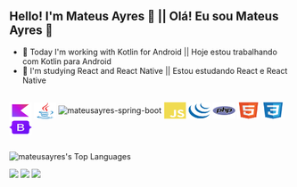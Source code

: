 ## Hello! I'm Mateus Ayres 👋 || Olá! Eu sou Mateus Ayres 👋

- 🔭 Today I'm working with Kotlin for Android || Hoje estou trabalhando com Kotlin para Android
- 🌱 I'm studying React and React Native || Estou estudando React e React Native
  
<div style="display: inline_block"><br>
  <img align="center" alt="mateusayres-Kotlin" height="30" width="40" src="https://raw.githubusercontent.com/devicons/devicon/master/icons/kotlin/kotlin-original.svg">
  <img align="center" alt="mateusayres-Java" height="30" width="40" src="https://raw.githubusercontent.com/devicons/devicon/master/icons/java/java-original.svg">
  <img align="center" alt="mateusayres-spring-boot" height="30" width="50" src="https://user-images.githubusercontent.com/33158051/103466606-760a4000-4d14-11eb-9941-2f3d00371471.png">
  <img align="center" alt="mateusayres-Js" height="30" width="40" src="https://raw.githubusercontent.com/devicons/devicon/master/icons/javascript/javascript-plain.svg">
  <img align="center" alt="mateusayres-JQuery" height="30" width="40" src="https://raw.githubusercontent.com/devicons/devicon/master/icons/jquery/jquery-original.svg">
  <img align="center" alt="mateusayres-Php" height="30" width="40" src="https://raw.githubusercontent.com/devicons/devicon/master/icons/php/php-original.svg">
  <img align="center" alt="mateusayres-HTML" height="30" width="40" src="https://raw.githubusercontent.com/devicons/devicon/master/icons/html5/html5-original.svg">
  <img align="center" alt="mateusayres-CSS" height="30" width="40" src="https://raw.githubusercontent.com/devicons/devicon/master/icons/css3/css3-original.svg">
  <img align="center" alt="mateusayres-bootstrap" height="30" width="40" src="https://raw.githubusercontent.com/devicons/devicon/master/icons/bootstrap/bootstrap-original.svg">
</div>
  
  ##

![mateusayres's Top Languages](https://github-readme-stats.vercel.app/api/top-langs/?username=mateusayres&theme=gotham&show_icons=true&hide_border=true&layout=compact)
  
<div> 
  <a href="https://www.linkedin.com/in/mateus-ayres-a05b58106/" target="_blank"><img src="https://img.shields.io/badge/-LinkedIn-%230077B5?style=for-the-badge&logo=linkedin&logoColor=white" target="_blank"></a> 
  <a href="https://www.instagram.com/mateusayress?igsh=NWpsNWhjemR0ZWc1&utm_source=qr" target="_blank"><img src="https://img.shields.io/badge/-Instagram-%23E4405F?style=for-the-badge&logo=instagram&logoColor=white" target="_blank"></a>
  <a href = "mailto:mateusayres@hotmail.com"><img src="https://img.shields.io/badge/Microsoft%20Outlook-0078D4?logo=microsoftoutlook&logoColor=fff&style=for-the-badge" target="_blank"></a>
</div>
